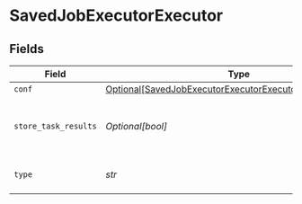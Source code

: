 # SavedJobExecutorExecutor


## Fields

| Field                                                                                                                                 | Type                                                                                                                                  | Required                                                                                                                              | Description                                                                                                                           |
| ------------------------------------------------------------------------------------------------------------------------------------- | ------------------------------------------------------------------------------------------------------------------------------------- | ------------------------------------------------------------------------------------------------------------------------------------- | ------------------------------------------------------------------------------------------------------------------------------------- |
| `conf`                                                                                                                                | [Optional[SavedJobExecutorExecutorExecutorSpecificSettings]](../../models/shared/savedjobexecutorexecutorexecutorspecificsettings.md) | :heavy_minus_sign:                                                                                                                    | N/A                                                                                                                                   |
| `store_task_results`                                                                                                                  | *Optional[bool]*                                                                                                                      | :heavy_minus_sign:                                                                                                                    | Determines whether or not to write task results to disk.                                                                              |
| `type`                                                                                                                                | *str*                                                                                                                                 | :heavy_check_mark:                                                                                                                    | The type of executor to run.                                                                                                          |